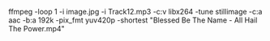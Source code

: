 ffmpeg -loop 1 -i image.jpg -i Track12.mp3 -c:v libx264 -tune stillimage -c:a aac -b:a 192k -pix_fmt yuv420p -shortest "Blessed Be The Name - All Hail The Power.mp4"
